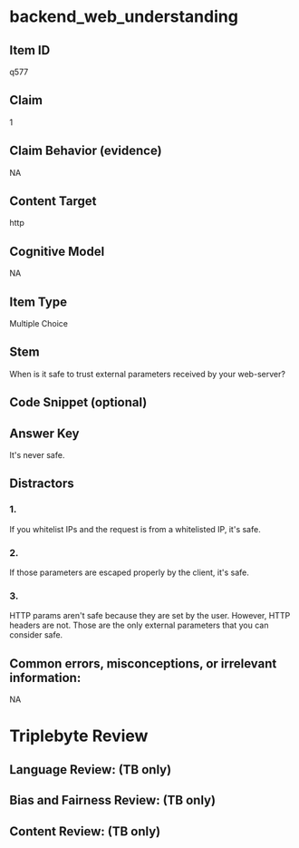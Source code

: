 # backend_web_understanding

## Item ID
q577

## Claim
1

## Claim Behavior (evidence)
NA

## Content Target
http

## Cognitive Model
NA

## Item Type
Multiple Choice

## Stem
When is it safe to trust external parameters received by your web-server?

## Code Snippet (optional)


## Answer Key
It's never safe.

## Distractors

### 1.
If you whitelist IPs and the request is from a whitelisted IP, it's safe.

### 2.
If those parameters are escaped properly by the client, it's safe.

### 3.
HTTP params aren't safe because they are set by the user. However, HTTP headers are not. Those are the only external parameters that you can consider safe.

## Common errors, misconceptions, or irrelevant information:
NA

# Triplebyte Review


## Language Review: (TB only)


## Bias and Fairness Review: (TB only)


## Content Review: (TB only)

